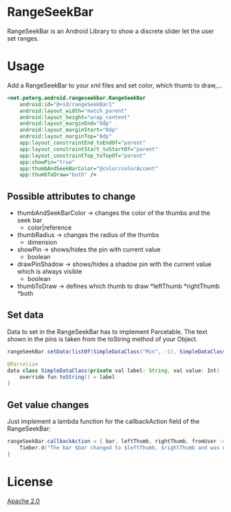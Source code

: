 # RangeSeekBar
RangeSeekBar is an Android Library to show a discrete slider let the user set ranges.

# Usage
Add a RangeSeekBar to your xml files and set color, which thumb to draw,...
```xml
<net.peterg.android.rangeseekbar.RangeSeekBar
    android:id="@+id/rangeSeekBar1"
    android:layout_width="match_parent"
    android:layout_height="wrap_content"
    android:layout_marginEnd="8dp"
    android:layout_marginStart="8dp"
    android:layout_marginTop="8dp"
    app:layout_constraintEnd_toEndOf="parent"
    app:layout_constraintStart_toStartOf="parent"
    app:layout_constraintTop_toTopOf="parent"
    app:showPin="true"
    app:thumbAndSeekBarColor="@color/colorAccent"
    app:thumbToDraw="both" />
```
## Possible attributes to change
* thumbAndSeekBarColor -> changes the color of the thumbs and the seek bar
  * color|reference
* thumbRadius -> changes the radius of the thumbs
  * dimension
* showPin -> shows/hides the pin with current value
  * boolean
* drawPinShadow -> shows/hides a shadow pin with the current value which is always visible
  * boolean
* thumbToDraw -> defines which thumb to draw
  *leftThumb
  *rightThumb
  *both
## Set data
Data to set in the RangeSeekBar has to implement Parcelable. The text shown in the pins is taken from the toString method of your Object.
```java
rangeSeekBar.setData(listOf(SimpleDataClass("Min", -1), SimpleDataClass("2", 2), SimpleDataClass("3", 3), SimpleDataClass("Max", -1)))

@Parcelize
data class SimpleDataClass(private val label: String, val value: Int) : Parcelable {
    override fun toString() = label
}
```
## Get value changes
Just implement a lambda function for the callbackAction field of the RangeSeekBar:
```java
rangeSeekBar.callbackAction = { bar, leftThumb, rightThumb, fromUser ->
    Timber.d("The bar $bar changed to $leftThumb, $rightThumb and was user intende? $fromUser")
}
```
# License
[Apache 2.0](http://www.apache.org/licenses/LICENSE-2.0.txt)
